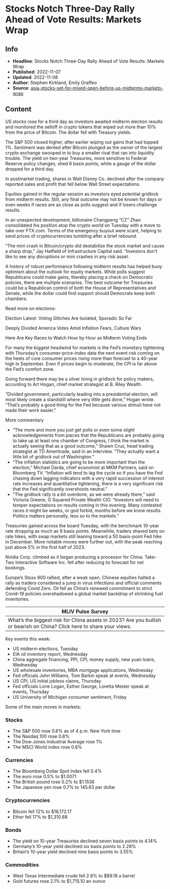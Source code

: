 # Stocks Notch Three-Day Rally Ahead of Vote Results: Markets Wrap

## Info

*   **Headline**: Stocks Notch Three-Day Rally Ahead of Vote Results: Markets Wrap
*   **Published**: 2022-11-07
*   **Updated**: 2022-11-08
*   **Author**: Stephen Kirkland, Emily Graffeo
*   **Source**: [asia-stocks-set-for-mixed-open-before-us-midterms-markets-wrap](https://www.bloomberg.com/news/articles/2022-11-07/asia-stocks-set-for-mixed-open-before-us-midterms-markets-wrap)
## Content




US stocks rose for a third day as investors awaited midterm election results and monitored the selloff in crypto tokens that wiped out more than 10% from the price of Bitcoin. The dollar fell with Treasury yields.

The S&P 500 closed higher, after earlier wiping out gains that had topped 1%. Sentiment was dented after Bitcoin plunged as the owner of the largest crypto exchange swooped in to buy a smaller rival that ran into liquidity trouble. The yield on two-year Treasuries, more sensitive to Federal Reserve policy changes, shed 6 basis points, while a gauge of the dollar dropped for a third day.

In postmarket trading, shares in Walt Disney Co. declined after the company reported sales and profit that fell below Wall Street expectations.

Equities gained in the regular session as investors eyed potential gridlock from midterm results. Still, any final outcome may not be known for days or even weeks if races are as close as polls suggest and if losers challenge results.

In an unexpected development, billionaire Changpeng “CZ” Zhao consolidated his position atop the crypto world on Tuesday with a move to take over FTX.com. Terms of the emergency buyout were scant, helping to send prices of cryptocurrencies tumbling after a brief rebound.

“The mini crash in Bitcoin/crypto did destabilize the stock market and cause a sharp drop,” Jay Hatfield of Infrastructure Capital said. “Investors don’t like to see any disruptions or mini crashes in any risk asset.

A history of robust performance following midterm results has helped buoy optimism about the outlook for equity markets. While polls suggest Republicans could make gains, thereby placing a check on Democratic policies, there are multiple scenarios. The best outcome for Treasuries could be a Republican control of both the House of Representatives and Senate, while the dollar could find support should Democrats keep both chambers.

Read more on elections:

Election Latest: Voting Glitches Are Isolated, Sporadic So Far

Deeply Divided America Votes Amid Inflation Fears, Culture Wars

Here Are Key Races to Watch Hour by Hour as Midterm Voting Ends

For many the biggest headwind for markets is the Fed’s monetary tightening with Thursday’s consumer-price-index data the next event risk coming on the heels of core consumer prices rising more than forecast to a 40-year high in September. Even if prices begin to moderate, the CPI is far above the Fed’s comfort zone.

Going forward there may be a silver lining in gridlock for policy makers, according to Art Hogan, chief market strategist at B. Riley Wealth.

“Divided government, particularly leading into a presidential election, will most likely create a standstill where very little gets done,” Hogan wrote. “That’s probably a good thing for the Fed because various stimuli have not made their work easier.”

More commentary

*   “The more and more you just get polls or even some slight acknowledgements from places that the Republicans are probably going to take up at least one chamber of Congress, I think the market is actually seeing that as a good outcome,” Shawn Cruz, head trading strategist at TD Ameritrade, said in an interview. “They actually want a little bit of gridlock out of Washington.”
*   “The inflation statistics are going to be more important than the election,” Michael Darda, chief economist at MKM Partners, said on Bloomberg TV. “Inflation will tend to lag the cycle so if you have the Fed chasing down lagging indicators with a very rapid succession of interest rate increases and quantitative tightening, there is a very significant risk that the Fed significantly overshoots neutral.”
*   “The gridlock rally is a bit overdone, as we were already there,” said Victoria Greene, G Squared Private Wealth CIO. “Investors will need to temper expectations on results coming in this evening. Many contested races it might be weeks, or god forbid, months before we know results. Politics matters personally, less so to the markets.”

Treasuries gained across the board Tuesday, with the benchmark 10-year rate dropping as much as 9 basis points. Meanwhile, traders shaved bets on rate hikes, with swap markets still leaning toward a 50 basis-point Fed hike in December. More notable moves were further out, with the peak reaching just above 5% in the first half of 2023.

Nvidia Corp. climbed as it began producing a processor for China. Take-Two Interactive Software Inc. fell after reducing its forecast for net bookings.

Europe’s Stoxx 600 rallied, after a weak open. Chinese equities halted a rally as traders considered a jump in virus infections and official comments defending Covid Zero. Oil fell as China’s renewed commitment to strict Covid-19 policies overshadowed a global market backdrop of shrinking fuel inventories.

| MLIV Pulse Survey |
| --- |
| What’s the biggest risk for China assets in 2023? Are you bullish or bearish on China? Click here to share your views. |

Key events this week:

*   US midterm elections, Tuesday
*   EIA oil inventory report, Wednesday
*   China aggregate financing, PPI, CPI, money supply, new yuan loans, Wednesday
*   US wholesale inventories, MBA mortgage applications, Wednesday
*   Fed officials John Williams, Tom Barkin speak at events, Wednesday
*   US CPI, US initial jobless claims, Thursday
*   Fed officials Lorie Logan, Esther George, Loretta Mester speak at events, Thursday
*   US University of Michigan consumer sentiment, Friday

Some of the main moves in markets:

### Stocks

*   The S&P 500 rose 0.6% as of 4 p.m. New York time
*   The Nasdaq 100 rose 0.8%
*   The Dow Jones Industrial Average rose 1%
*   The MSCI World index rose 0.8%

### Currencies

*   The Bloomberg Dollar Spot Index fell 0.4%
*   The euro rose 0.5% to $1.0071
*   The British pound rose 0.2% to $1.1536
*   The Japanese yen rose 0.7% to 145.63 per dollar

### Cryptocurrencies

*   Bitcoin fell 12% to $18,172.17
*   Ether fell 17% to $1,310.88

### Bonds

*   The yield on 10-year Treasuries declined seven basis points to 4.14%
*   Germany’s 10-year yield declined six basis points to 2.28%
*   Britain’s 10-year yield declined nine basis points to 3.55%

### Commodities

*   West Texas Intermediate crude fell 2.8% to $89.18 a barrel
*   Gold futures rose 2.1% to $1,715.10 an ounce